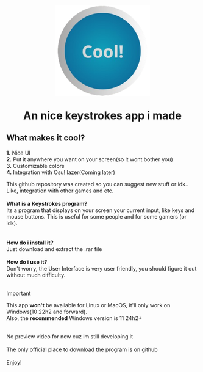 <h1 align="center">
  <img src="https://github.com/BlueByte64/CoolKeystrokes/blob/master/Assets/AppIcon.png" width="250"> <p float="center">An nice keystrokes app i made</p>
</h1>


## What makes it cool?
**1.** Nice UI <br>
**2.** Put it anywhere you want on your screen(so it wont bother you) <br>
**3.** Customizable colors <br>
**4.** Integration with Osu! lazer(Coming later) <br>

This github repository was created so you can suggest new stuff or idk..
Like, integration with other games and etc.
<br>
<br>
**What is a Keystrokes program?** <br>
Its a program that displays on your screen your current input, like keys and mouse buttons. This is useful for some people and for some gamers (or idk). <br>
<br>
<br>
**How do i install it?** <br>
Just download and extract the .rar file <br>
<br>
**How do i use it?** <br>
Don't worry, the User Interface is very user friendly, you should figure it out without much difficulty. <br>
<br>
>[!IMPORTANT]
> This app **won't** be available for Linux or MacOS, it'll only work on Windows(10 22h2 and forward). <br>
>Also, the **recommended** Windows version is 11 24h2+
<br>
No preview video for now cuz im still developing it
<br>
<br>
The only official place to download the program is on github
<br>
<br>
Enjoy!

